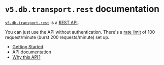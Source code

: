 # `v5.db.transport.rest` documentation

[`v5.db.transport.rest`](https://v5.db.transport.rest/) is a [REST API](https://restfulapi.net).

You can just use the API without authentication. There's a [rate limit](https://apisyouwonthate.com/blog/what-is-api-rate-limiting-all-about) of 100 request/minute (burst 200 requests/minute) set up.

- [Getting Started](getting-started.md)
- [API documentation](api.md)
- [Why this API?](why.md)
